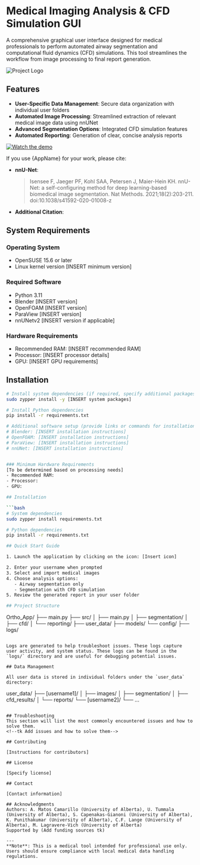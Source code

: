 # Medical Imaging Analysis & CFD Simulation GUI

A comprehensive graphical user interface designed for medical professionals to perform automated airway segmentation and computational fluid dynamics (CFD) simulations. This tool streamlines the workflow from image processing to final report generation.

<!-- TODO: Add a project logo or header image here -->
![Project Logo](path/to/logo.png)

## Features

- **User-Specific Data Management**: Secure data organization with individual user folders
- **Automated Image Processing**: Streamlined extraction of relevant medical image data using nnUNet
- **Advanced Segmentation Options**: Integrated CFD simulation features
- **Automated Reporting**: Generation of clear, concise analysis reports

<!-- TODO: Add video demo link or embed code -->
[![Watch the demo](path/to/demo_thumbnail.png)](https://link.to/demo)

If you use {AppName} for your work, please cite:
- **nnU-Net**:  
  > Isensee F, Jaeger PF, Kohl SAA, Petersen J, Maier-Hein KH. nnU-Net: a self-configuring method for deep learning-based biomedical image segmentation. Nat Methods. 2021;18(2):203-211. doi:10.1038/s41592-020-01008-z

- **Additional Citation**:  
  <!-- TODO: Add Uday and Dr. Lange's work citation if applicable -->

## System Requirements

### Operating System
- OpenSUSE 15.6 or later
- Linux kernel version [INSERT minimum version]

### Required Software
- Python 3.11
- Blender [INSERT version]
- OpenFOAM [INSERT version]
- ParaView [INSERT version]
- nnUNetv2 [INSERT version if applicable]

### Hardware Requirements
<!-- TODO: Specify hardware recommendations -->
- Recommended RAM: [INSERT recommended RAM]
- Processor: [INSERT processor details]
- GPU: [INSERT GPU requirements]

## Installation

```bash
# Install system dependencies (if required, specify additional packages)
sudo zypper install -y [INSERT system packages]

# Install Python dependencies
pip install -r requirements.txt

# Additional software setup (provide links or commands for installation)
# Blender: [INSERT installation instructions]
# OpenFOAM: [INSERT installation instructions]
# ParaView: [INSERT installation instructions]
# nnUNet: [INSERT installation instructions]


### Minimum Hardware Requirements
[To be determined based on processing needs]
- Recommended RAM: 
- Processor: 
- GPU: 

## Installation

```bash
# System dependencies
sudo zypper install requirements.txt

# Python dependencies
pip install -r requirements.txt

## Quick Start Guide

1. Launch the application by clicking on the icon: [Insert icon]

2. Enter your username when prompted
3. Select and import medical images
4. Choose analysis options:
   - Airway segmentation only
   - Segmentation with CFD simulation
5. Review the generated report in your user folder

## Project Structure

```
Ortho_App/
├── main.py
├── src/
│   ├── main.py
│   ├── segmentation/
│   ├── cfd/
│   └── reporting/
├── user_data/
├── models/
└── config/
├── logs/
```

Logs are generated to help troubleshoot issues. These logs capture user activity, and system status. These logs can be found in the `logs/` directory and are useful for debugging potential issues.

## Data Management

All user data is stored in individual folders under the `user_data` directory:
```
user_data/
├── [username1]/
│   ├── images/
│   ├── segmentation/
│   ├── cfd_results/
│   └── reports/
└── [username2]/
    └── ...
```

## Troubleshooting
This section will list the most commonly encountered issues and how to solve them.
<!--tk Add issues and how to solve them-->

## Contributing

[Instructions for contributors]

## License

[Specify license]

## Contact

[Contact information]

## Acknowledgments
Authors: A. Matos Camarillo (University of Alberta), U. Tummala (University of Alberta), S. Capenakas-Gianoni (University of Alberta), K. Punithakumar (University of Alberta), C.F. Lange (University of Alberta), M. Lagravere-Vich (University of Alberta)
Supported by (Add funding sources tk)

---
**Note**: This is a medical tool intended for professional use only. Users should ensure compliance with local medical data handling regulations.
